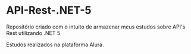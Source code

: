 # API-Rest-.NET-5

Repositório criado com o intuito de armazenar meus estudos sobre API's Rest utilizando .NET 5

Estudos realizados na plataforma Alura.
